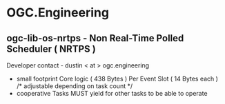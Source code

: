 # OGC.Engineering
## ogc-lib-os-nrtps - Non Real-Time Polled Scheduler ( NRTPS )
Developer contact - dustin < at > ogc.engineering

* small footprint
    Core logic      ( 438 Bytes )
    Per Event Slot  ( 14 Bytes each ) /* adjustable depending on task count */
* cooperative
    Tasks MUST yield for other tasks to be able to operate
